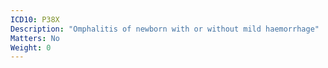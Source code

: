 ```yaml
---
ICD10: P38X
Description: "Omphalitis of newborn with or without mild haemorrhage"
Matters: No
Weight: 0
---
```

